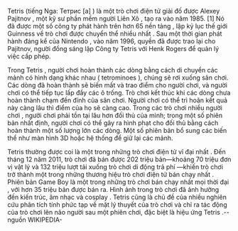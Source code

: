Tetris (tiếng Nga: Тетрис [a] ) là một trò chơi điện tử giải đố được Alexey Pajitnov , một kỹ sư phần mềm người Liên Xô , tạo ra vào năm 1985. [1] Nó đã được một số công ty phát hành trên hơn 65 nền tảng , lập kỷ lục thế giới Guinness về trò chơi được chuyển thể nhiều nhất . Sau một thời gian phát hành đáng kể của Nintendo , vào năm 1996, quyền đã được trao lại cho Pajitnov, người đồng sáng lập Công ty Tetris với Henk Rogers để quản lý việc cấp phép.

Trong Tetris , người chơi hoàn thành các dòng bằng cách di chuyển các mảnh có hình dạng khác nhau ( tetrominoes ), chúng sẽ rơi xuống sân chơi. Các dòng đã hoàn thành sẽ biến mất và trao điểm cho người chơi, và người chơi có thể tiếp tục lấp đầy các ô trống. Trò chơi kết thúc khi các dòng chưa hoàn thành chạm đến đỉnh của sân chơi. Người chơi có thể trì hoãn kết quả này càng lâu thì điểm của họ sẽ càng cao. Trong các trò chơi nhiều người chơi , người chơi phải tồn tại lâu hơn đối thủ của mình; trong một số phiên bản nhất định, người chơi có thể gây ra hình phạt cho đối thủ bằng cách hoàn thành một số lượng lớn các dòng. Một số phiên bản bổ sung các biến thể như màn hình 3D hoặc hệ thống để giữ lại các mảnh.

Tetris thường được coi là một trong những trò chơi điện tử vĩ đại nhất . Đến tháng 12 năm 2011, trò chơi đã bán được 202  triệu bản—khoảng 70  triệu đơn vị vật lý và 132  triệu lượt tải xuống trò chơi di động trả phí —khiến trò chơi trở thành một trong những thương hiệu trò chơi điện tử bán chạy nhất . Phiên bản Game Boy là một trong những trò chơi bán chạy nhất mọi thời đại , với hơn 35 triệu bản được bán ra. Hình ảnh trong trò chơi đã ảnh hưởng đến kiến ​​trúc, âm nhạc và cosplay . Tetris cũng là chủ đề của nhiều nghiên cứu phân tích tính phức tạp về mặt lý thuyết của trò chơi và chỉ ra tác động của trò chơi lên não người sau một phiên chơi, đặc biệt là hiệu ứng Tetris .--nguồn WIKIPEDIA-
